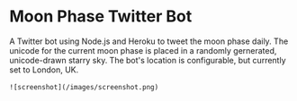 # Moon Phase Twitter Bot

A Twitter bot using Node.js and Heroku to tweet the moon phase daily. The unicode for the current moon phase is placed in a randomly gernerated, unicode-drawn starry sky. The bot's location is configurable, but currently set to London, UK.

    ![screenshot](/images/screenshot.png)
